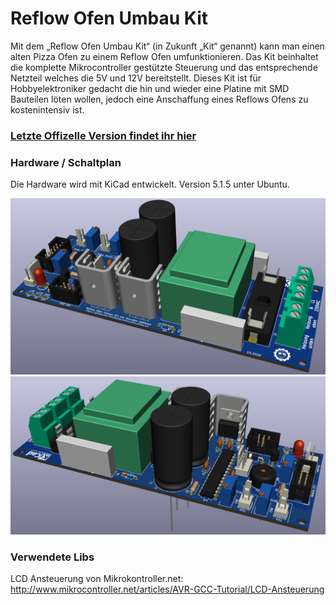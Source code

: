 # Reflow Ofen Umbau Kit
Mit dem „Reflow Ofen Umbau Kit“ (in Zukunft „Kit“ genannt) kann man einen alten Pizza Ofen zu einem Reflow Ofen umfunktionieren. Das Kit beinhaltet die komplette Mikrocontroller gestützte Steuerung und das entsprechende Netzteil welches die 5V und 12V bereitstellt. Dieses Kit ist für Hobbyelektroniker gedacht die hin und wieder eine Platine mit SMD Bauteilen löten wollen, jedoch eine Anschaffung eines Reflows Ofens zu kostenintensiv ist.

### [Letzte Offizelle Version findet ihr hier](https://github.com/ThKattanek/reflow_ofen_umbau_kit/releases/latest)

### Hardware / Schaltplan
Die Hardware wird mit KiCad entwickelt. Version 5.1.5 unter Ubuntu.


![image1](/doc/3d_pcb_01.png)
![image2](/doc/3d_pcb_02.png)

### Verwendete Libs
LCD Ansteuerung von Mikrokontroller.net: http://www.mikrocontroller.net/articles/AVR-GCC-Tutorial/LCD-Ansteuerung
